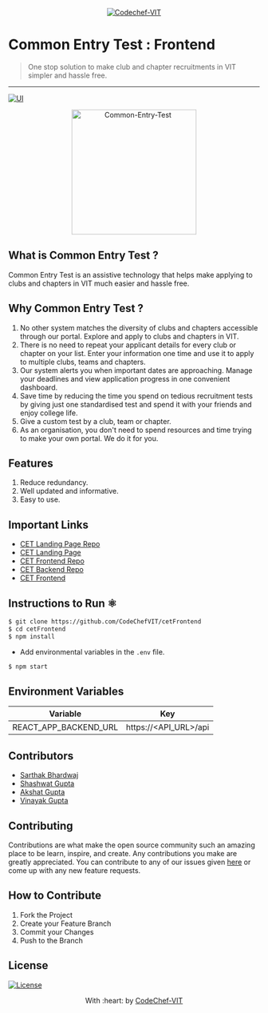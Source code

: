 <p align="center"><a href="https://www.codechefvit.com" target="_blank"><img src="https://s3.amazonaws.com/codechef_shared/sites/all/themes/abessive/logo-3.png" title="CodeChef-VIT" alt="Codechef-VIT"></a>
</p>

# Common Entry Test : Frontend

> <Subtitle>
> One stop solution to make club and chapter recruitments in VIT simpler and hassle free.

---
[![UI ](https://img.shields.io/badge/User%20Interface-Link%20to%20UI-orange?style=flat-square&logo=appveyor)](https://cet-portal.codechefvit.com)

<p align="center">
<img src="https://i.ibb.co/VppxmWZ/cet.png" alt="Common-Entry-Test" width="250px"/>
</p>

## What is Common Entry Test ?
Common Entry Test is an assistive technology that helps make applying to clubs and chapters in VIT much easier and hassle free.

## Why Common Entry Test ?
1. No other system matches the diversity of clubs and chapters accessible through our portal. Explore and apply to clubs and chapters in VIT.
2. There is no need to repeat your applicant details for every club or chapter on your list. Enter your information one time and use it to apply to multiple clubs, teams and chapters.
3. Our system alerts you when important dates are approaching. Manage your deadlines and view application progress in one convenient dashboard.
4. Save time by reducing the time you spend on tedious recruitment tests by giving just one standardised test and spend it with your friends and enjoy college life.
5. Give a custom test by a club, team or chapter.
6. As an organisation, you don't need to spend resources and time trying to make your own portal. We do it for you.

## Features
1. Reduce redundancy.
2. Well updated and informative.
3. Easy to use.

## Important Links
- [CET Landing Page Repo](https://github.com/CodeChefVIT/Common-Entry-Test)
- [CET Landing Page](https://cet.codechefvit.com)
- [CET Frontend Repo](https://github.com/CodeChefVIT/cetFrontend)
- [CET Backend Repo](https://github.com/CodeChefVIT/cetBackend)
- [CET Frontend](https://cet-portal.codechefvit.com) 

## Instructions to Run ⚛️
```bash
$ git clone https://github.com/CodeChefVIT/cetFrontend
$ cd cetFrontend
$ npm install
```
- Add environmental variables in the `.env` file.
```bash
$ npm start
```

## Environment Variables
| Variable              | Key                                    |
| --------------------- |:--------------------------------------:|
| REACT_APP_BACKEND_URL | https://<API_URL>/api |


## Contributors
- <a href="https://github.com/Sarthakbh321">Sarthak Bhardwaj</a>
- <a href="https://github.com/shashtag">Shashwat Gupta</a>
- <a href="https://github.com/akshatvg">Akshat Gupta</a>
- <a href="https://github.com/gvinayakgupta">Vinayak Gupta</a>

## Contributing
Contributions are what make the open source community such an amazing place to be learn, inspire, and create. Any contributions you make are greatly appreciated. You can contribute to any of our issues given [here](https://github.com/CodeChefVIT/Common-Entry-Test/issues) or come up with any new feature requests.

## How to Contribute
1. Fork the Project
2. Create your Feature Branch 
3. Commit your Changes 
4. Push to the Branch 

## License
[![License](http://img.shields.io/:license-mit-blue.svg?style=flat-square)](http://badges.mit-license.org)

<p align="center">
	With :heart: by <a href="https://www.codechefvit.com" target="_blank">CodeChef-VIT</a>
</p>
